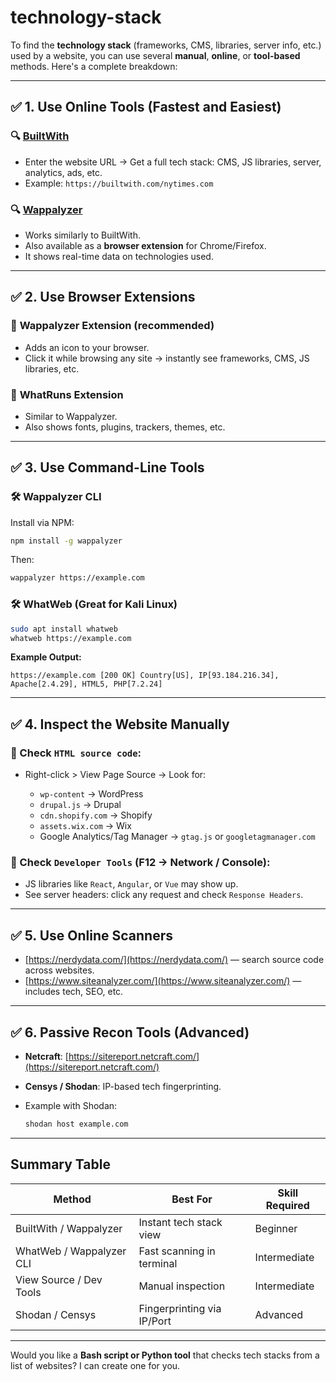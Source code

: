 # technology-stack
To find the **technology stack** (frameworks, CMS, libraries, server info, etc.) used by a website, you can use several **manual**, **online**, or **tool-based** methods. Here's a complete breakdown:

---

## ✅ **1. Use Online Tools (Fastest and Easiest)**

### 🔍 [**BuiltWith**](https://builtwith.com/)

* Enter the website URL → Get a full tech stack: CMS, JS libraries, server, analytics, ads, etc.
* Example: `https://builtwith.com/nytimes.com`

### 🔍 [**Wappalyzer**](https://www.wappalyzer.com/)

* Works similarly to BuiltWith.
* Also available as a **browser extension** for Chrome/Firefox.
* It shows real-time data on technologies used.

---

## ✅ **2. Use Browser Extensions**

### 🧩 **Wappalyzer Extension** (recommended)

* Adds an icon to your browser.
* Click it while browsing any site → instantly see frameworks, CMS, JS libraries, etc.

### 🧩 **WhatRuns Extension**

* Similar to Wappalyzer.
* Also shows fonts, plugins, trackers, themes, etc.

---

## ✅ **3. Use Command-Line Tools**

### 🛠️ **Wappalyzer CLI**

Install via NPM:

```bash
npm install -g wappalyzer
```

Then:

```bash
wappalyzer https://example.com
```

### 🛠️ **WhatWeb** (Great for Kali Linux)

```bash
sudo apt install whatweb
whatweb https://example.com
```

**Example Output:**

```
https://example.com [200 OK] Country[US], IP[93.184.216.34], Apache[2.4.29], HTML5, PHP[7.2.24]
```

---

## ✅ **4. Inspect the Website Manually**

### 🔧 Check `HTML source code`:

* Right-click > View Page Source → Look for:

  * `wp-content` → WordPress
  * `drupal.js` → Drupal
  * `cdn.shopify.com` → Shopify
  * `assets.wix.com` → Wix
  * Google Analytics/Tag Manager → `gtag.js` or `googletagmanager.com`

### 🔧 Check `Developer Tools` (F12 → Network / Console):

* JS libraries like `React`, `Angular`, or `Vue` may show up.
* See server headers: click any request and check `Response Headers`.

---

## ✅ **5. Use Online Scanners**

* [https://nerdydata.com/](https://nerdydata.com/) — search source code across websites.
* [https://www.siteanalyzer.com/](https://www.siteanalyzer.com/) — includes tech, SEO, etc.

---

## ✅ **6. Passive Recon Tools (Advanced)**

* **Netcraft**: [https://sitereport.netcraft.com/](https://sitereport.netcraft.com/)
* **Censys / Shodan**: IP-based tech fingerprinting.
* Example with Shodan:

  ```bash
  shodan host example.com
  ```

---

## Summary Table

| Method                   | Best For                   | Skill Required |
| ------------------------ | -------------------------- | -------------- |
| BuiltWith / Wappalyzer   | Instant tech stack view    | Beginner       |
| WhatWeb / Wappalyzer CLI | Fast scanning in terminal  | Intermediate   |
| View Source / Dev Tools  | Manual inspection          | Intermediate   |
| Shodan / Censys          | Fingerprinting via IP/Port | Advanced       |

---

Would you like a **Bash script or Python tool** that checks tech stacks from a list of websites? I can create one for you.
